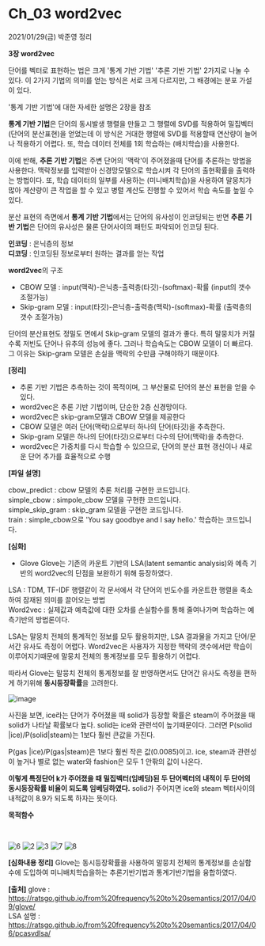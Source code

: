 # Ch_03 word2vec

2021/01/29(금) 박준영 정리

**3장 word2vec**

단어를 벡터로 표현하는 법은 크게 '통계 기반 기법' '추론 기반 기법' 2가지로 나눌 수 있다. 이 2가지 기법의 의미를 얻는 방식은 서로 크게
다르지만, 그 배경에는 분포 가설이 있다. 

'통계 기반 기법'에 대한 자세한 설명은 2장을 참조

**통계 기반 기법**은 단어의 동시발생 행렬을 만들고 그 행렬에 SVD를 적용하여 밀집벡터(단어의 분산표현)을 얻었는데 이 방식은 거대한 행렬에 SVD를 적용할때 연산량이 늘어나 적용하기 어렵다. 또, 학습 데이터 전체를  1회 학습하는 (배치학습)을 사용한다.

이에 반해, **추론 기반 기법**은 주변 단어의 '맥락'이 주어졌을때 단어를 추론하는 방법을 사용한다. 맥락정보를 입력받아 신경망모델으로 학습시켜 각 단어의 출현확률을 출력하는 방법이다. 또, 학습 데이터의 일부를 사용하는 (미니배치학습)을 사용하여 말뭉치가 많아 계산량이 큰 작업을 할 수 있고 병렬 계산도 진행할 수 있어서 학습 속도를 높일 수 있다. 


분산 표현의 측면에서 **통계 기반 기법**에서는 단어의 유사성이 인코딩되는 반면 **추론 기반 기법**은 단어의 유사성은 물론 단어사이의 패턴도 파악되어 인코딩 된다.

**인코딩** : 은닉층의 정보
<br>
**디코딩** : 인코딩된 정보로부터 원하는 결과를 얻는 작업

**word2vec**의 구조


- CBOW 모델 : input(맥락)-은닉층-출력층(타깃)-(softmax)-확률 (input의 갯수 조절가능)
- Skip-gram 모델 : input(타깃)-은닉층-출력층(맥락)-(softmax)-확률 (출력층의 갯수 조절가능)

단어의 분산표현도 정밀도 면에서 Skip-gram 모델의 결과가 좋다. 특히 말뭉치가 커질수록 저빈도 단어나 유추의 성능에 좋다. 그러나 학습속도는 CBOW 모델이 더 빠르다. 그 이유는 Skip-gram 모델은 손실을 맥락의 수만큼 구해야하기 때문이다.




**[정리]**

- 추론 기반 기법은 추측하는 것이 목적이며, 그 부산물로 단어의 분산 표현을 얻을 수 있다.
- word2vec은 추론 기반 기법이며, 단순한 2층 신경망이다.
- word2vec은 skip-gram모델과 CBOW 모델을 제공한다
- CBOW 모델은 여러 단어(맥락)으로부터 하나의 단어(타깃)을 추측한다.
- Skip-gram 모델은 하나의 단어(타깃)으로부터 다수의 단어(맥락)을 추측한다.
- word2vec은 가중치를 다시 학습할 수 있으므로, 단어의 분산 표현 갱신이나 새로운 단어 추가를 효율적으로 수행




**[파일 설명]**

cbow_predict : cbow 모델의 추론 처리를 구현한 코드입니다.
<br>
simple_cbow : simpole_cbow 모델을 구현한 코드입니다.
<br>
simple_skip_gram : skip_gram 모델을 구현한 코드입니다.
<br>
train : simple_cbow으로 'You say goodbye and I say hello.' 학습하는 코드입니다.
<br>




**[심화]**

- Glove
Glove는 기존의 카운트 기반의 LSA(latent semantic analysis)와 예측 기반의 word2vec의 단점을 보완하기 위해 등장하였다. 

LSA : TDM, TF-IDF 행렬같이 각 문서에서 각 단어의 빈도수를 카운트한 행렬을 축소하여 잠재된 의미를 끌어오는 방법 
<br>
Word2vec : 실제값과 예측값에 대한 오차를 손실함수를 통해 줄여나가며 학습하는 예측기반의 방법론이다.

LSA는 말뭉치 전체의 통계적인 정보를 모두 활용하지만, LSA 결과물을 가지고 단어/문서간 유사도 측정이 어렵다.
Word2vec은 사용자가 지정한 맥락의 갯수에서만 학습이 이루어지기때문에 말뭉치 전체의 통계정보를 모두 활용하기 어렵다.

따라서 Glove는 말뭉치 전체의 통계정보를 잘 반영하면서도 단어간 유사도 측정을 편하게 하기위해 **동시등장확률**을 고려한다.

![image](https://user-images.githubusercontent.com/63804074/106175463-80b3da00-61d9-11eb-84a4-ad6a99abc775.png)

사진을 보면, ice라는 단어가 주어졌을 때 solid가 등장할 확률은 steam이 주어졌을 때 solid가 나타날 확률보다 높다. solid는 ice와 관련석이 높기때문이다. 그러면 P(solid |ice)/P(solid|steam)는 1보다 훨씬 큰값을 가진다.

P(gas |ice)/P(gas|steam)은 1보다 훨씬 작은 값(0.0085)이고. ice, steam과 관련성이 높거나 별로 없는 water와 fashion은 모두 1 안팎의 값이 나온다.

**이렇게 특정단어 k가 주어졌을 때 밀집벡터(임베딩)된 두 단어벡터의 내적이 두 단어의 동시등장확률 비율이 되도록 임베딩하였다.** solid가 주어지면 ice와 steam 벡터사이의 내적값이 8.9가 되도록 하자는 뜻이다. 

**목적함수**

<br>

![6](https://user-images.githubusercontent.com/63804074/106189359-8aded400-61eb-11eb-80fb-c96ba5bf8731.jpg)
![2](https://user-images.githubusercontent.com/63804074/106189176-46533880-61eb-11eb-80aa-5cf9438d9752.jpg)
![3](https://user-images.githubusercontent.com/63804074/106189178-46ebcf00-61eb-11eb-8ba0-fe18d11d38cb.jpg)
![7](https://user-images.githubusercontent.com/63804074/106253164-7b4aa400-625a-11eb-866d-1c8fc89d475d.jpg)
![8](https://user-images.githubusercontent.com/63804074/106253169-7c7bd100-625a-11eb-90bc-03fa966f8bd4.jpg)


**[심화내용 정리]**
Glove는 동시등장확률을 사용하여 말뭉치 전체의 통계정보를 손실함수에 도입하여 미니배치학습을하는 추론기반기법과 통계기반기법을 융합하였다.

**[출처]**
glove : https://ratsgo.github.io/from%20frequency%20to%20semantics/2017/04/09/glove/
<br>
LSA 설명 : https://ratsgo.github.io/from%20frequency%20to%20semantics/2017/04/06/pcasvdlsa/
